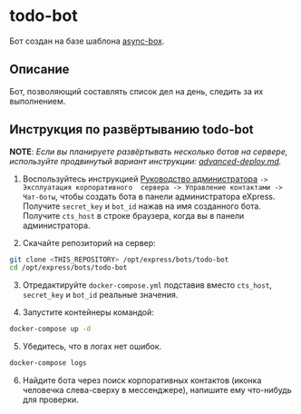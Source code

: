 # todo-bot

Бот создан на базе шаблона [async-box](https://github.com/ExpressApp/async-box).

## Описание

Бот, позволяющий составлять список дел на день, следить за их выполнением.

## Инструкция по развёртыванию todo-bot

**NOTE**: *Если вы планируете развёртывать несколько ботов на сервере, используйте
продвинутый вариант инструкции: [advanced-deploy.md](advanced-deploy.md).*

1. Воспользуйтесь инструкцией [Руководство 
   администратора](https://express.ms/admin_guide.pdf) `-> Эксплуатация корпоративного 
   сервера -> Управление контактами -> Чат-боты`, чтобы создать бота в панели 
   администратора eXpress. 
   Получите `secret_key` и `bot_id` нажав на имя созданного бота. 
   Получите `cts_host` в строке браузера, когда вы в панели администратора. 


2. Скачайте репозиторий на сервер:

```bash
git clone <THIS_REPOSITORY> /opt/express/bots/todo-bot
cd /opt/express/bots/todo-bot
```

3. Отредактируйте `docker-compose.yml` подставив вместо `cts_host`, `secret_key` и `bot_id` реальные значения.


4. Запустите контейнеры командой:

```bash
docker-compose up -d
```

5. Убедитесь, что в логах нет ошибок.

```bash
docker-compose logs
```

6. Найдите бота через поиск корпоративных контактов (иконка человечка слева-сверху в
   мессенджере), напишите ему что-нибудь для проверки.
